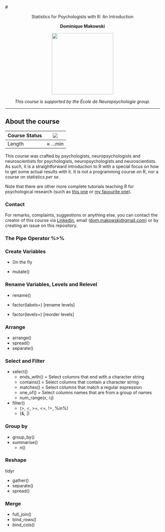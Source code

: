 #<p align="center"> Statistics for Psychologists with R: An Introduction </p>
**<p align="center"> Dominique Makowski </p>**

<p align="center"><img src="https://biblineuropsy.files.wordpress.com/2016/08/n.png" width="200"></p>


*<p align="center">This course is supported by the École de Neuropsychologie group.</p>*

---

## About the course


| Course Status | ![](https://img.shields.io/badge/status-dev-brightred.svg) |
|---------------|---|
| Length | ≈ ...min |


This course was crafted by psychologists, neuropsychologists and neuroscientists for psychologists, neuropsychologists and neuroscientists.
As such, it is a straightforward introduction to R with a special focus on how to get some actual results with it.
It is not a programming course on R, nor a course on statistics *per se*.

Note that there are other more complete tutorials teaching R for psychological research (such as [this one](http://personality-project.org/r/) or [my favourite one](https://drive.google.com/file/d/0B4udF24Yxab0S1hnZlBBTmgzM3M/view
)).

### Contact

For remarks, complaints, suggestions or anything else, you can contact the creator of this course via  [Linkedin](https://fr.linkedin.com/in/dominiquemakowski), email (<dom.makowski@gmail.com>) or by creating an issue on this repository.

### The Pipe Operator %>%

### Create Variables
- On the fly

- mutate()

### Rename Variables, Levels and Relevel

- rename()

- factor(labels=) [rename levels]

- factor(levels=) [reorder levels]

### Arrange
- arrange()
- spread()
- separate()

### Select and Filter

- select()
  - ends_with() = Select columns that end with a character string
  - contains() = Select columns that contain a character string
  - matches() = Select columns that match a regular expression
  - one_of() = Select columns names that are from a group of names
  - num_range(x, i:j)
- filter()
  - (>, <, >=, <=, !=, %in%)
  - (&, |)
  
### Group by

- group_by()
- summarise()
  - n()

### Reshape

tidyr

- gather()
- separate()
- spread()

### Merge
- full_join()
- bind_rows()
- bind_cols()
